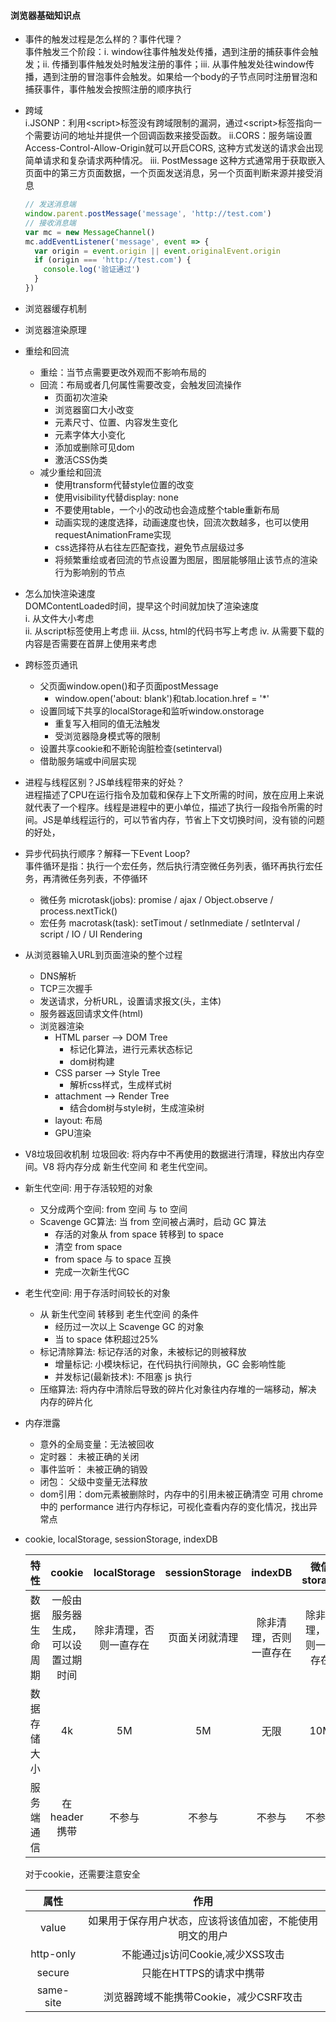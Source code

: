 #### 浏览器基础知识点

* 事件的触发过程是怎么样的？事件代理？  
  事件触发三个阶段：i. window往事件触发处传播，遇到注册的捕获事件会触发；ii. 传播到事件触发处时触发注册的事件；iii. 从事件触发处往window传播，遇到注册的冒泡事件会触发。如果给一个body的子节点同时注册冒泡和捕获事件，事件触发会按照注册的顺序执行

* 跨域  
  i.JSONP：利用\<script\>标签没有跨域限制的漏洞，通过\<script\>标签指向一个需要访问的地址并提供一个回调函数来接受函数。
  ii.CORS：服务端设置Access-Control-Allow-Origin就可以开启CORS, 这种方式发送的请求会出现简单请求和复杂请求两种情况。
  iii. PostMessage 这种方式通常用于获取嵌入页面中的第三方页面数据，一个页面发送消息，另一个页面判断来源并接受消息
  ```javascript
  // 发送消息端
  window.parent.postMessage('message', 'http://test.com')
  // 接收消息端
  var mc = new MessageChannel()
  mc.addEventListener('message', event => {
    var origin = event.origin || event.originalEvent.origin
    if (origin === 'http://test.com') {
      console.log('验证通过')
    }
  })
  ```

* 浏览器缓存机制  
* 浏览器渲染原理  

* 重绘和回流  
  - 重绘：当节点需要更改外观而不影响布局的  
  - 回流：布局或者几何属性需要改变，会触发回流操作
    - 页面初次渲染
    - 浏览器窗口大小改变
    - 元素尺寸、位置、内容发生变化
    - 元素字体大小变化
    - 添加或删除可见dom
    - 激活CSS伪类
  - 减少重绘和回流  
    - 使用transform代替style位置的改变
    - 使用visibility代替display: none
    - 不要使用table，一个小的改动也会造成整个table重新布局
    - 动画实现的速度选择，动画速度也快，回流次数越多，也可以使用requestAnimationFrame实现
    - css选择符从右往左匹配查找，避免节点层级过多
    - 将频繁重绘或者回流的节点设置为图层，图层能够阻止该节点的渲染行为影响别的节点

* 怎么加快渲染速度  
  DOMContentLoaded时间，提早这个时间就加快了渲染速度  
  i. 从文件大小考虑  
  ii. 从script标签使用上考虑
  iii. 从css, html的代码书写上考虑
  iv. 从需要下载的内容是否需要在首屏上使用来考虑
  
 
* 跨标签页通讯
  - 父页面window.open()和子页面postMessage
    - window.open('about: blank')和tab.location.href = '*'
  - 设置同域下共享的localStorage和监听window.onstorage
    - 重复写入相同的值无法触发
    - 受浏览器隐身模式等的限制
  - 设置共享cookie和不断轮询脏检查(setinterval)
  - 借助服务端或中间层实现


* 进程与线程区别？JS单线程带来的好处？  
  进程描述了CPU在运行指令及加载和保存上下文所需的时间，放在应用上来说就代表了一个程序。线程是进程中的更小单位，描述了执行一段指令所需的时间。JS是单线程运行的，可以节省内存，节省上下文切换时间，没有锁的问题的好处，

* 异步代码执行顺序？解释一下Event Loop?  
  事件循环是指：执行一个宏任务，然后执行清空微任务列表，循环再执行宏任务，再清微任务列表，不停循环
  - 微任务 microtask(jobs): promise / ajax / Object.observe / process.nextTick()
  - 宏任务 macrotask(task): setTimout / setInmediate / setInterval / script / IO / UI Rendering

* 从浏览器输入URL到页面渲染的整个过程  
  - DNS解析
  - TCP三次握手
  - 发送请求，分析URL，设置请求报文(头，主体)
  - 服务器返回请求文件(html)
  - 浏览器渲染
    - HTML parser --> DOM Tree
      - 标记化算法，进行元素状态标记
      - dom树构建
    - CSS parser --> Style Tree
      - 解析css样式，生成样式树
    - attachment --> Render Tree
      - 结合dom树与style树，生成渲染树
    - layout: 布局
    - GPU渲染

* V8垃圾回收机制
垃圾回收: 将内存中不再使用的数据进行清理，释放出内存空间。V8 将内存分成 新生代空间 和 老生代空间。
- 新生代空间: 用于存活较短的对象
  - 又分成两个空间: from 空间 与 to 空间
  - Scavenge GC算法: 当 from 空间被占满时，启动 GC 算法
    - 存活的对象从 from space 转移到 to space
    - 清空 from space
    - from space 与 to space 互换
    - 完成一次新生代GC
- 老生代空间: 用于存活时间较长的对象
  - 从 新生代空间 转移到 老生代空间 的条件
    - 经历过一次以上 Scavenge GC 的对象
    - 当 to space 体积超过25%
  - 标记清除算法: 标记存活的对象，未被标记的则被释放
    - 增量标记: 小模块标记，在代码执行间隙执，GC 会影响性能
    - 并发标记(最新技术): 不阻塞 js 执行
  - 压缩算法: 将内存中清除后导致的碎片化对象往内存堆的一端移动，解决 内存的碎片化

- 内存泄露
  - 意外的全局变量：无法被回收
  - 定时器： 未被正确的关闭
  - 事件监听： 未被正确的销毁
  - 闭包： 父级中变量无法释放
  - dom引用：dom元素被删除时，内存中的引用未被正确清空
  可用 chrome 中的 performance 进行内存标记，可视化查看内存的变化情况，找出异常点


* cookie, localStorage, sessionStorage, indexDB

  | 特性 | cookie | localStorage | sessionStorage | indexDB | 微信storage |  
  | :-------: | :-------: | :------: | :-------: | :---------: | :---------: |  
  | 数据生命周期 | 一般由服务器生成，可以设置过期时间 | 除非清理，否则一直存在 | 页面关闭就清理 | 除非清理，否则一直存在 | 除非清理，否则一直存在 |  
  | 数据存储大小 | 4k | 5M | 5M | 无限 | 10M |  
  | 服务端通信 | 在header携带 | 不参与 | 不参与 | 不参与 | 不参与 |

  对于cookie，还需要注意安全

  |属性|作用|
  |:-----:|:-----------------:|
  |value|如果用于保存用户状态，应该将该值加密，不能使用明文的用户|
  |http-only|不能通过js访问Cookie,减少XSS攻击|
  |secure|只能在HTTPS的请求中携带|
  |same-site|浏览器跨域不能携带Cookie，减少CSRF攻击|